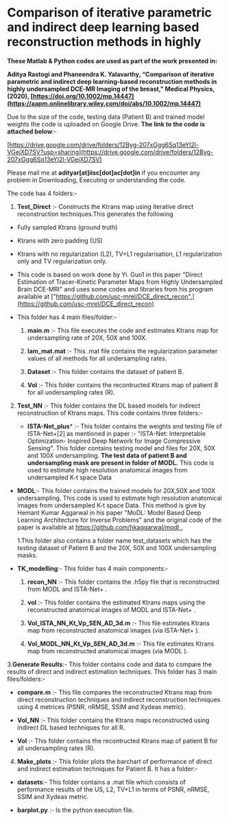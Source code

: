 # Comparison of iterative parametric and indirect deep learning based reconstruction methods in highly
**These Matlab & Python codes are used as part of the work presented in:**

<b>Aditya Rastogi and Phaneendra K. Yalavarthy, “Comparison of iterative parametric and indirect deep learning-based reconstruction methods in highly undersampled DCE‐MR Imaging of the breast," Medical Physics, (2020), [https://doi.org/10.1002/mp.14447](https://aapm.onlinelibrary.wiley.com/doi/abs/10.1002/mp.14447)</b>



Due to the size of the code, testing data (Patient B) and trained model weights the code is uploaded on Google Drive. **The link to the code is attached below**:-

[https://drive.google.com/drive/folders/12Byg-207xGgg6Sq13eYl2l-VGejXD7SV?usp=sharing](https://drive.google.com/drive/folders/12Byg-207xGgg6Sq13eYl2l-VGejXD7SV)

Please mail me at **adityar[at]iisc[dot]ac[dot]in** if you encounter any problem in Downloading, Executing or understanding the code.

The code has 4 folders:-

1. **Test_Direct** :- Constructs the Ktrans map using iterative direct reconstruction techniques.This generates the following

  - Fully sampled Ktrans (ground truth)
  - Ktrans with zero padding (US)
  - Ktrans with no regularization (L2), TV+L1 regularisation, L1 regularization only and TV regularization only.
  - This code is based on work done by Yi. Guo1 in this paper "Direct Estimation of Tracer-Kinetic Parameter Maps from Highly Undersampled Brain DCE-MRI" and uses     some codes and libraries from his program available at ["https://github.com/usc-mrel/DCE_direct_recon".](https://github.com/usc-mrel/DCE_direct_recon)
  
  - This folder has 4 main files/folder:-
  
    1. **main.m**  :-  This file executes the code and estimates Ktrans map for undersampling rate of 20X, 50X and 100X.
   
    2. **lam_mat.mat** :- This .mat file contains the regularization parameter values of all methods for all undersampling rates.
   
    3. **Dataset** :- This folder contains the dataset of patient B.
   
    4. **Vol** :-  This folder contains the recontructed Ktrans map of patient B for all undersampling rates (R).
   
2. **Test_NN** :-  This folder contains the DL based models for indirect reconstruction of Ktrans maps. This code contains three folders:-
  

   - **ISTA-Net_plus*** :- This folder contains the weights and testing file of ISTA-Net+[2]  as mentioned in paper :- "ISTA-Net: Interpretable Optimization-            Inspired Deep   Network for Image Compressive Sensing". This folder contains testing model and files for 20X, 50X and 100X undersampling. **The test data          of patient B and           undersampling mask are present in folder of MODL.**  This code is used to estimate high resolution anatomical images from              undersampled K-t space Data

- **MODL**:- This folder contains the trained models for 20X,50X and 100X undersampling. This code is used to estimate high resolution anatomical images from           undersampled K-t space Data. This method is give by Hemant Kumar Aggarwal in his paper "MoDL: Model Based Deep Learning Architecture for Inverse Problems" and     the   original code of the paper is available at  [https://github.com/hkaggarwal/modl . ](https://github.com/hkaggarwal/modl)

     1.This folder also contains a folder name test_datasets which has the testing dataset of Patient B and the 20X, 50X and 100X undersampling masks.

 - **TK_modelling**:- This folder has 4 main components:-

   1. **recon_NN** :- This folder contains the .h5py file that is reconstructed from MODL and ISTA-Net+ .

   2. **vol** :- This folder contains the estimated Ktrans maps using the reconstructed anatomical images of MODL and ISTA-Net+ .

   3. **Vol_ISTA_NN_Kt_Vp_SEN_AD_3d.m** :- This file estimates Ktrans map from reconstructed anatomical images  (via ISTA-Net+ ).

   1. **Vol_MODL_NN_Kt_Vp_SEN_AD_3d.m** :- This file estimates Ktrans map from reconstructed anatomical images  (via MODL ).

3.**Generate Results**:- This folder contains code and data to compare the results of direct and indirect estimation techniques. This folder has 3 main files/folders:-

- **compare.m** :- This file compares the reconstructed Ktrans map from direct reconstruction techniques and indirect reconstruction techniques using 4 metrices (PSNR, nRMSE, SSIM and Xydeas metric).

- **Vol_NN** :- This folder contains the Ktrans maps reconstructed using indirect DL based techniques for all R.

- **Vol** :- This folder contains the recontructed Ktrans map of patient B for all undersampling rates (R).

4. **Make_plots** :- This folder plots the barchart of performance of direct and indirect estimation techniques for Patient B. It has a folder:-

- **datasets**:- This folder contains a .mat file which consists of performance results of the US, L2, TV+L1 in terms of PSNR, nRMSE, SSIM and Xydeas metric.

- **barplot.py** :- Is the python execution file.

